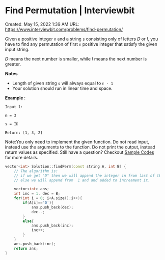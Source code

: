 # Find Permutation | Interviewbit

Created: May 15, 2022 1:36 AM
URL: https://www.interviewbit.com/problems/find-permutation/

Given a positive integer `n` and a string `s` consisting only of letters *D* or *I*, you have to find any permutation of first `n` positive integer that satisfy the given input string.

*D* means the next number is smaller, while *I* means the next number is greater.

**Notes**

- Length of given string `s` will always equal to `n - 1`
- Your solution should run in linear time and space.

**Example :**

```
Input 1:

n = 3

s = ID

Return: [1, 3, 2]

```

Note:You only need to implement the given function. Do not read input, instead use the arguments to the function. Do not print the output, instead return values as specified. Still have a question? Checkout [Sample Codes](https://www.interviewbit.com/pages/sample_codes/) for more details.

```cpp
vector<int> Solution::findPerm(const string A, int B) {
    // The algorithm is:
    // if we get "D" then we will append the integer in from last of the range and subtract  from it,
    // else we will append from  1 and and added to increament it.

    vector<int> ans;
    int inc = 1, dec = B;
    for(int i = 0; i<A.size();i++){
        if(A[i]=='D'){
            ans.push_back(dec);
            dec--;
        }
        else{
            ans.push_back(inc);
            inc++;
        }
    }
    ans.push_back(inc);
    return ans;
}
```